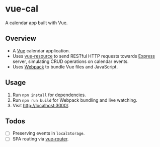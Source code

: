 # vue-cal

A calendar app built with Vue.

## Overview

* A [Vue](http://vuejs.org/) calendar application.
* Uses [vue-resource](https://github.com/vuejs/vue-resource) to send RESTful HTTP requests towards [Express](http://expressjs.com/) server, simulating CRUD operations on calendar events.
* Uses [Webpack](https://webpack.github.io/) to bundle Vue files and JavaScript.

## Usage

1. Run `npm install` for dependencies.
2. Run `npm run build` for Webpack bundling and live watching.
3. Visit [http://localhost:3000/](http://localhost:3000/).

## Todos

- [ ] Preserving events in `localStorage`.
- [ ] SPA routing via [vue-router](https://github.com/vuejs/vue-router).